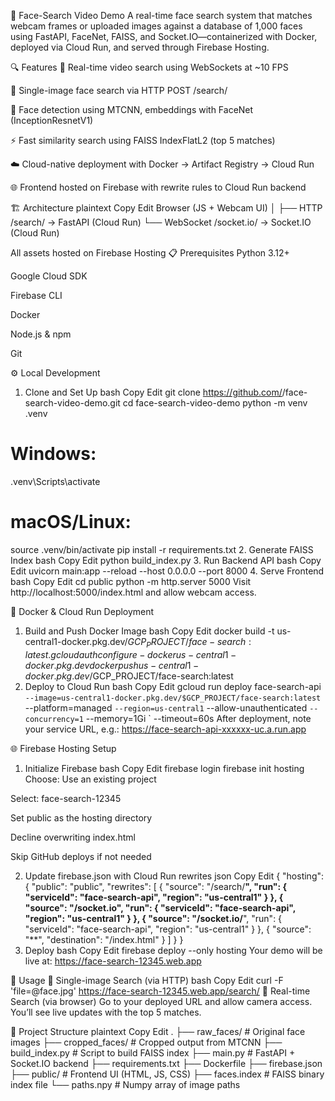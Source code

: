 🎥 Face-Search Video Demo
A real-time face search system that matches webcam frames or uploaded images against a database of 1,000 faces using FastAPI, FaceNet, FAISS, and Socket.IO—containerized with Docker, deployed via Cloud Run, and served through Firebase Hosting.

🔍 Features
🔁 Real-time video search using WebSockets at ~10 FPS

📸 Single-image face search via HTTP POST /search/

🧠 Face detection using MTCNN, embeddings with FaceNet (InceptionResnetV1)

⚡ Fast similarity search using FAISS IndexFlatL2 (top 5 matches)

☁️ Cloud-native deployment with Docker → Artifact Registry → Cloud Run

🌐 Frontend hosted on Firebase with rewrite rules to Cloud Run backend

🏗 Architecture
plaintext
Copy
Edit
Browser (JS + Webcam UI)
 │
 ├── HTTP /search/         → FastAPI (Cloud Run)
 └── WebSocket /socket.io/ → Socket.IO (Cloud Run)
 
All assets hosted on Firebase Hosting
📋 Prerequisites
Python 3.12+

Google Cloud SDK

Firebase CLI

Docker

Node.js & npm

Git

⚙️ Local Development
1. Clone and Set Up
bash
Copy
Edit
git clone https://github.com/<your-username>/face-search-video-demo.git
cd face-search-video-demo
python -m venv .venv
# Windows:
.venv\Scripts\activate
# macOS/Linux:
source .venv/bin/activate
pip install -r requirements.txt
2. Generate FAISS Index
bash
Copy
Edit
python build_index.py
3. Run Backend API
bash
Copy
Edit
uvicorn main:app --reload --host 0.0.0.0 --port 8000
4. Serve Frontend
bash
Copy
Edit
cd public
python -m http.server 5000
Visit http://localhost:5000/index.html and allow webcam access.

🐳 Docker & Cloud Run Deployment
1. Build and Push Docker Image
bash
Copy
Edit
docker build -t us-central1-docker.pkg.dev/$GCP_PROJECT/face-search:latest .
gcloud auth configure-docker us-central1-docker.pkg.dev
docker push us-central1-docker.pkg.dev/$GCP_PROJECT/face-search:latest
2. Deploy to Cloud Run
bash
Copy
Edit
gcloud run deploy face-search-api `
  --image=us-central1-docker.pkg.dev/$GCP_PROJECT/face-search:latest `
  --platform=managed `
  --region=us-central1 `
  --allow-unauthenticated `
  --concurrency=1 `
  --memory=1Gi `
  --timeout=60s
After deployment, note your service URL, e.g.:
https://face-search-api-xxxxxx-uc.a.run.app

🌐 Firebase Hosting Setup
1. Initialize Firebase
bash
Copy
Edit
firebase login
firebase init hosting
Choose: Use an existing project

Select: face-search-12345

Set public as the hosting directory

Decline overwriting index.html

Skip GitHub deploys if not needed

2. Update firebase.json with Cloud Run rewrites
json
Copy
Edit
{
  "hosting": {
    "public": "public",
    "rewrites": [
      { "source": "/search/**",      "run": { "serviceId": "face-search-api", "region": "us-central1" } },
      { "source": "/socket.io",      "run": { "serviceId": "face-search-api", "region": "us-central1" } },
      { "source": "/socket.io/**",   "run": { "serviceId": "face-search-api", "region": "us-central1" } },
      { "source": "**",              "destination": "/index.html" }
    ]
  }
}
3. Deploy
bash
Copy
Edit
firebase deploy --only hosting
Your demo will be live at:
https://face-search-12345.web.app

🚀 Usage
🔸 Single-image Search (via HTTP)
bash
Copy
Edit
curl -F 'file=@face.jpg' https://face-search-12345.web.app/search/
🔸 Real-time Search (via browser)
Go to your deployed URL and allow camera access. You’ll see live updates with the top 5 matches.

📂 Project Structure
plaintext
Copy
Edit
.
├── raw_faces/           # Original face images
├── cropped_faces/       # Cropped output from MTCNN
├── build_index.py       # Script to build FAISS index
├── main.py              # FastAPI + Socket.IO backend
├── requirements.txt
├── Dockerfile
├── firebase.json
├── public/              # Frontend UI (HTML, JS, CSS)
├── faces.index          # FAISS binary index file
└── paths.npy            # Numpy array of image paths
